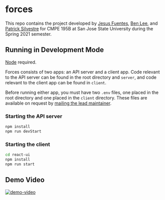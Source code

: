 # forces

This repo contains the project developed by [Jesus
Fuentes](https://github.com/jefuentesnava), [Ben
Lee](https://github.com/benjamin0821), and [Patrick
Silvestre](https://github.com/pjsilvestre) for CMPE 195B at San Jose State
University during the Spring 2021 semester.

## Running in Development Mode

[Node](https://nodejs.org/en/) required.

Forces consists of two apps: an API server and a client app. Code relevant
to the API server can be found in the root directory and `server`, and
code relevant to the client app can be found in `client`.

Before running either app, you must have two `.env` files, one placed in the
root directory and one placed in the `client` directory. These files are
available on request by [mailing the lead
maintainer](mailto:patrickjohnsilvestre@gmail.com).

### Starting the API server

```bash
npm install
npm run devStart
```

### Starting the client

```bash
cd react-ui
npm install
npm run start
```

## Demo Video

[![demo-video](https://img.youtube.com/vi/l-R6Tlvkdhw/0.jpg)](https://www.youtube.com/watch?v=l-R6Tlvkdhw)
